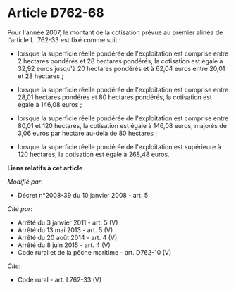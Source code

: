 # Article D762-68

Pour l'année 2007, le montant de la cotisation prévue au premier alinéa de l'article L. 762-33 est fixé comme suit :

- lorsque la superficie réelle pondérée de l'exploitation est comprise entre 2 hectares pondérés et 28 hectares pondérés, la
cotisation est égale à 32,92 euros jusqu'à 20 hectares pondérés et à 62,04 euros entre 20,01 et 28 hectares ;

- lorsque la superficie réelle pondérée de l'exploitation est comprise entre 28,01 hectares pondérés et 80 hectares pondérés,
la cotisation est égale à 146,08 euros ;

- lorsque la superficie réelle pondérée de l'exploitation est comprise entre 80,01 et 120 hectares, la cotisation est égale à
146,08 euros, majorés de 3,06 euros par hectare au-delà de 80 hectares ;

- lorsque la superficie réelle pondérée de l'exploitation est supérieure à 120 hectares, la cotisation est égale à 268,48
euros.

**Liens relatifs à cet article**

_Modifié par_:

  - Décret n°2008-39 du 10 janvier 2008 - art. 5

_Cité par_:

  - Arrêté du 3 janvier 2011 - art. 5 (V)
  - Arrêté du 13 mai 2013 - art. 5 (V)
  - Arrêté du 20 août 2014 - art. 4 (V)
  - Arrêté du 8 juin 2015 - art. 4 (V)
  - Code rural et de la pêche maritime - art. D762-10 (V)

_Cite_:

  - Code rural - art. L762-33 (V)
